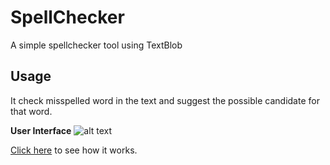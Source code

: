 # SpellChecker
A simple spellchecker tool using TextBlob

## Usage

It check misspelled word in the text and suggest the possible candidate for that word.

**User Interface**
![alt text](https://i.ibb.co/x1RdqP0/Screenshot-from-2019-10-20-12-16-25.png)

[Click here](https://ridi-sc.herokuapp.com/) to see how it works.


